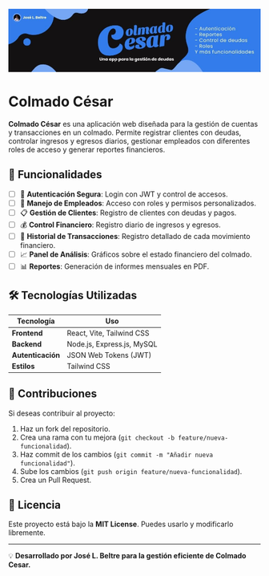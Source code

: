 ![Banner del Colmado Cesar App](assets/banner.jpg)
# Colmado César

**Colmado César** es una aplicación web diseñada para la gestión de cuentas y transacciones en un colmado. Permite registrar clientes con deudas, controlar ingresos y egresos diarios, gestionar empleados con diferentes roles de acceso y generar reportes financieros.

## 🚀 Funcionalidades

- [ ] 🔐 **Autenticación Segura**: Login con JWT y control de accesos.
- [ ] 👥 **Manejo de Empleados**: Acceso con roles y permisos personalizados.
- [ ] 📋 **Gestión de Clientes**: Registro de clientes con deudas y pagos.
- [ ] 💰 **Control Financiero**: Registro diario de ingresos y egresos.
- [ ] 📅 **Historial de Transacciones**: Registro detallado de cada movimiento financiero.
- [ ] 📈 **Panel de Análisis**: Gráficos sobre el estado financiero del colmado.
- [ ] 📊 **Reportes**: Generación de informes mensuales en PDF.

## 🛠️ Tecnologías Utilizadas

| Tecnología  | Uso |
|-------------|----------------------------------------|
| **Frontend**  | React, Vite, Tailwind CSS |
| **Backend**  | Node.js, Express.js, MySQL |
| **Autenticación**  | JSON Web Tokens (JWT) |
| **Estilos**  | Tailwind CSS |


## 🤝 Contribuciones
Si deseas contribuir al proyecto:
1. Haz un fork del repositorio.
2. Crea una rama con tu mejora (`git checkout -b feature/nueva-funcionalidad`).
3. Haz commit de los cambios (`git commit -m "Añadir nueva funcionalidad"`).
4. Sube los cambios (`git push origin feature/nueva-funcionalidad`).
5. Crea un Pull Request.

## 📜 Licencia
Este proyecto está bajo la **MIT License**. Puedes usarlo y modificarlo libremente.

---
💡 **Desarrollado por José L. Beltre para la gestión eficiente de Colmado Cesar.**

